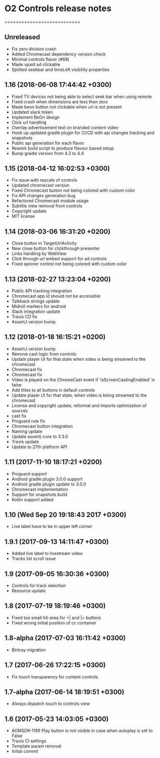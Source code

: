 # O2 Controls release notes
===========================

Unreleased
----------
- Fix zero division crash
- Added Chromecast dependency version check
- Minimal controls flavor (#68)
- Made vpaid ad clickable
- Splitted seekbar and timeLeft visibility properties

1.16 (2018-06-08 17:44:42 +0300)
--------------------------------
- Fixed TV devices not being able to select seek bar when using remote
- Fixed crash when dimensions are less then zero
- Made beon button not clickable when url is not present
- Updated slack token
- Implement BeOn design
- Click url handling
- Overlay advertisement text on branded content video
- Hook up updated gradle plugin for CI/CD with api changes tracking and snapshots
- Public api generation for each flavor
- Rework build script to produce flavour based setup
- Bump gradle version from 4.3 to 4.4

1.15 (2018-04-12 16:02:53 +0300)
--------------------------------
- Fix issue with rescale of controls
- Updated chromecast version
- Fixed Chromecast button not being colored with custom color
- Fix API changes generation bug
- Refactored Chromecast module usage
- Subtitle view removal from controls
- Copyright update
- MIT license

1.14 (2018-03-06 16:31:20 +0200)
--------------------------------
- Close button in TargetUrlActivity
- New close button for clickthrough presenter
- Links handling by WebView
- Click through url embed support for ad controls
- Fixed spinner control not being colored with custom color

1.13 (2018-02-27 13:23:04 +0200)
--------------------------------
- Public API tracking integration
- Chromecast app id should not be accessible
- Talkback strings update
- Midroll markers for android
- Slack integration update
- Travis CD fix
- AssertJ version bump

1.12 (2018-01-18 16:15:21 +0200)
--------------------------------
- AssertJ version bump
- Remove cast logic from controls
- Update player UI for that state when video is being streamed to the chromecast
- Chromecast fix
- Chromecast fix
- Video is played on the ChromeCast event if 'isScreenCastingEnabled' is false
- Add titles to all buttons in default controls
- Update player UI for that state, when video is being streamed to the chromecast
- License and copyright update, reformat and imports optimization of sources
- cast fix
- Proguard rule fix
- Chromecast button integration
- Naming update
- Update assertj-core to 3.3.0
- Travis update
- Update to 27th platform API

1.11 (2017-11-10 18:17:21 +0200)
--------------------------------
- Proguard support
- Android gradle plugin 3.0.0 support
- Android gradle plugin update to 3.0.0
- Chromecast implementation
- Support for snapshots build
- Kotlin support added

1.10 (Wed Sep 20 19:18:43 2017 +0300)
-------------------------------------
- Live label have to be in upper left corner

1.9.1 (2017-09-13 14:11:47 +0300)
---------------------------------
- Added live label to livestream video
- Tracks list scroll issue

1.9 (2017-09-05 16:30:36 +0300)
-------------------------------
- Controls for track selection
- Resource update

1.8 (2017-07-19 18:19:46 +0300)
-------------------------------
- Fixed too small hit-area for <| and |> buttons
- Fixed wrong initial position of cc container

1.8-alpha (2017-07-03 16:11:42 +0300)
-------------------------------------
- Bintray migration

1.7 (2017-06-26 17:22:15 +0300)
-------------------------------
- Fix touch transparency for content controls

1.7-alpha (2017-06-14 18:19:51 +0300)
-------------------------------------
- Always dispatch touch to controls view

1.6 (2017-05-23 14:03:05 +0300)
-------------------------------
- AOMSDK-1169 Play button is not visible in case when autoplay is set to False
- Travis CI settings
- Template param removal
- Initial commit
